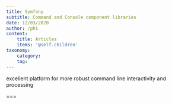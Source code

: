 ```yaml
---
title: Symfony
subtitle: Command and Console component libraries
date: 12/03/2020
author: /phi
content:
    title: Articles
    items: '@self.children'
taxonomy:
    category: 
    tag: 
---
```


excellent platform for more robust command line interactivity and processing

===


